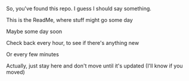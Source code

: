 So, you've found this repo. I guess I should say something.

This is the ReadMe, where stuff might go some day

Maybe some day soon

Check back every hour, to see if there's anything new

Or every few minutes

Actually, just stay here and don't move until it's updated (I'll know if you moved)
